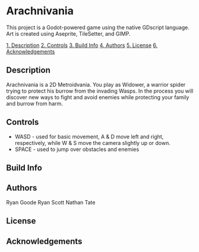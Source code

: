 # Arachnivania

This project is a Godot-powered game using the native GDscript language. Art is created using Aseprite, TileSetter, and GIMP.

[1. Description](#desription)
[2. Controls](#controls)
[3. Build Info](#build-info)
[4. Authors](#license)
[5. License](#license)
[6. Acknowledgements](#acknowledgements)

## Description

Arachnivania is a 2D Metroidvania. You play as Widower, a warrior spider trying to protect his burrow from the invading Wasps. In the process you will discover new ways to fight and avoid enemies while protecting your family and burrow from harm.

## Controls

* WASD - used for basic movement, A & D move left and right, respectively, while W & S move the camera slightly up or down.
* SPACE - used to jump over obstacles and enemies

## Build Info

## Authors 

Ryan Goode
Ryan Scott
Nathan Tate

## License

## Acknowledgements